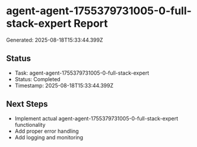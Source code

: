 # agent-agent-1755379731005-0-full-stack-expert Report

Generated: 2025-08-18T15:33:44.399Z

## Status
- Task: agent-agent-1755379731005-0-full-stack-expert
- Status: Completed
- Timestamp: 2025-08-18T15:33:44.399Z

## Next Steps
- Implement actual agent-agent-1755379731005-0-full-stack-expert functionality
- Add proper error handling
- Add logging and monitoring
